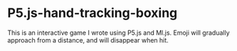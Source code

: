 # P5.js-hand-tracking-boxing
This is an interactive game I wrote using P5.js and Ml.js. Emoji will gradually approach from a distance, and will disappear when hit.
